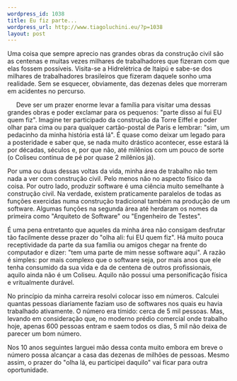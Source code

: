 ```yaml
--- 
wordpress_id: 1038
title: Eu fiz parte...
wordpress_url: http://www.tiagoluchini.eu/?p=1038
layout: post
---
```

Uma coisa que sempre aprecio nas grandes obras da construção civil são as centenas e muitas vezes milhares de trabalhadores que fizeram com que elas fossem possíveis. Visita-se a Hidrelétrica de Itaipú e sabe-se dos milhares de trabalhadores brasileiros que fizeram daquele sonho uma realidade. Sem se esquecer, obviamente, das dezenas deles que morreram em acidentes no percurso.

<a href="http://picasaweb.google.com.br/luchini/Mar08RomaDeNoite/photo#5176217857035338034"><img class="alignleft" style="margin: 5px 10px; float: left;" src="http://lh5.ggpht.com/luchini/R9Wet1igATI/AAAAAAAAApA/7E1BcN9feD8/s288/DSC07693.jpg" alt="" /></a>Deve ser um prazer enorme levar a família para visitar uma dessas grandes obras e poder exclamar para os pequenos: "parte disso aí fui EU quem fiz". Imagine ter participado da construção da Torre Eiffel e poder olhar para cima ou para qualquer cartão-postal de Paris e lembrar: "sim, um pedacinho da minha história está lá". É quase como deixar um legado para a posteridade e saber que, se nada muito drástico acontecer, esse estará lá por décadas, séculos e, por que não, até milênios com um pouco de sorte (o Coliseu continua de pé por quase 2 milênios já).

Por uma ou duas dessas voltas da vida, minha área de trabalho não tem nada a ver com construção civil. Pelo menos não no aspecto físico da coisa. Por outro lado, produzir software é uma ciência muito semelhante à construção civil. Na verdade, existem praticamente paralelos de todas as funções exercidas numa construção tradicional também na produção de um software. Algumas funções na segunda área até herdaram os nomes da primeira como "Arquiteto de Software" ou "Engenheiro de Testes".

É uma pena entretanto que aqueles da minha área não consigam desfrutar tão facilmente desse prazer do "olha ali: fui EU quem fiz". Há muito pouca receptividade da parte da sua família ou amigos chegar na frente do computador e dizer: "tem uma parte de mim nesse software aqui". A razão é simples: por mais complexo que o software seja, por mais anos que ele tenha consumido da sua vida e da de centena de outros profissionais, aquilo ainda não é um Coliseu. Aquilo não possui uma personificação física e vritualmente durável.

No princípio da minha carreira resolvi colocar isso em números. Calculei quantas pessoas diariamente faziam uso de softwares nos quais eu havia trabalhado ativamente. O número era tímido: cerca de 5 mil pessoas. Mas, levando em consideração que, no moderno prédio comercial onde trabalho hoje, apenas 600 pessoas entram e saem todos os dias, 5 mil não deixa de parecer um bom número.

Nos 10 anos seguintes larguei mão dessa conta muito embora em breve o número possa alcançar a casa das dezenas de milhões de pessoas. Mesmo assim, o prazer do "olha lá, eu participei daquilo" vai ficar para outra oportunidade.

